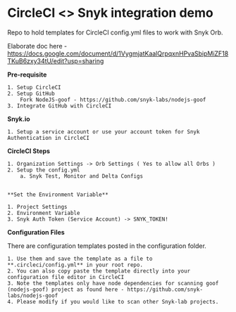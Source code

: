 # CircleCI <> Snyk integration demo 
Repo to hold templates for CircleCI config.yml files to work with Snyk Orb.

Elaborate doc here - https://docs.google.com/document/d/1VygmjatKaalQrpqxnHPvaSbipMiZF18TKuB6zxy34tU/edit?usp=sharing

**Pre-requisite**
	
	1. Setup CircleCI
	2. Setup GitHub
		Fork NodeJS-goof - https://github.com/snyk-labs/nodejs-goof
	3. Integrate GitHub with CircleCI

**Snyk.io**

	1. Setup a service account or use your account token for Snyk Authentication in CircleCI
	
**CircleCI Steps**

	1. Organization Settings -> Orb Settings ( Yes to allow all Orbs )
	2. Setup the config.yml
		a. Snyk Test, Monitor and Delta Configs
		
	
	**Set the Environment Variable**

	1. Project Settings 
	2. Environment Variable
	3. Snyk Auth Token (Service Account) -> SNYK_TOKEN!

**Configuration Files** 

There are configuration templates posted in the configuration folder.
	
	1. Use them and save the template as a file to **.circleci/config.yml** in your root repo.
	2. You can also copy paste the template directly into your configuration file editor in CircleCI
	3. Note the templates only have node dependencies for scanning goof (nodejs-goof) project as found here - https://github.com/snyk-labs/nodejs-goof
	4. Please modify if you would like to scan other Snyk-lab projects.

